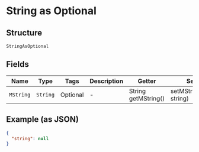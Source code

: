 
# String as Optional

## Structure

`StringAsOptional`

## Fields

| Name | Type | Tags | Description | Getter | Setter |
|  --- | --- | --- | --- | --- | --- |
| `MString` | `String` | Optional | - | String getMString() | setMString(String string) |

## Example (as JSON)

```json
{
  "string": null
}
```

